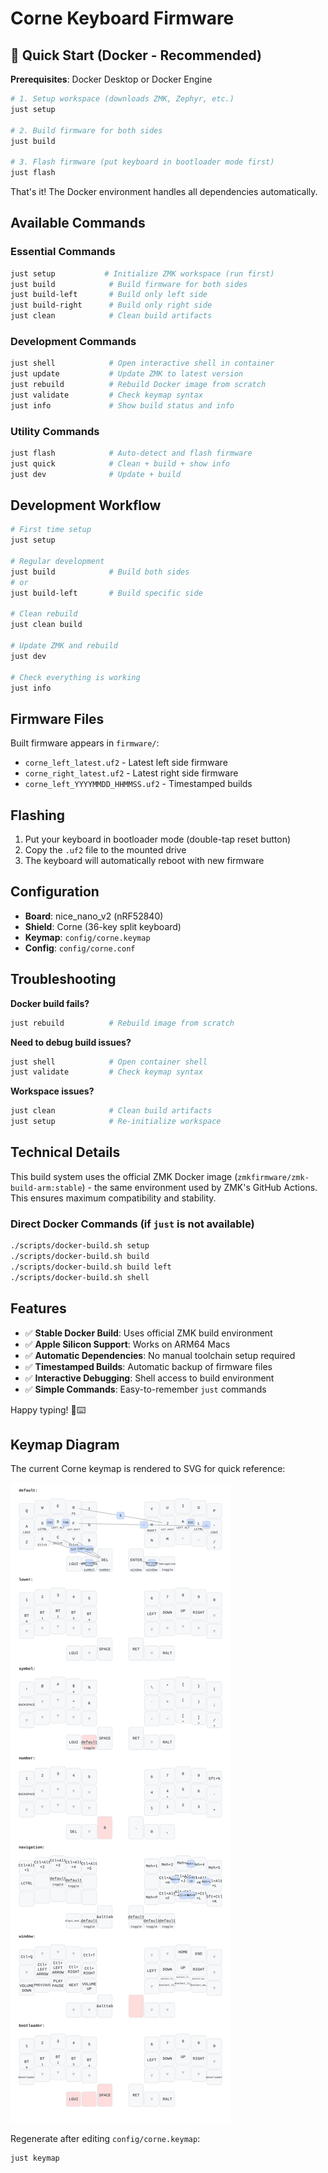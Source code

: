 # Corne Keyboard Firmware

## 🐳 Quick Start (Docker - Recommended)

**Prerequisites**: Docker Desktop or Docker Engine

```bash
# 1. Setup workspace (downloads ZMK, Zephyr, etc.)
just setup

# 2. Build firmware for both sides
just build

# 3. Flash firmware (put keyboard in bootloader mode first)
just flash
```

That's it! The Docker environment handles all dependencies automatically.

## Available Commands

### Essential Commands
```bash
just setup           # Initialize ZMK workspace (run first)
just build            # Build firmware for both sides
just build-left       # Build only left side
just build-right      # Build only right side
just clean            # Clean build artifacts
```

### Development Commands
```bash
just shell            # Open interactive shell in container
just update           # Update ZMK to latest version
just rebuild          # Rebuild Docker image from scratch
just validate         # Check keymap syntax
just info             # Show build status and info
```

### Utility Commands
```bash
just flash            # Auto-detect and flash firmware
just quick            # Clean + build + show info
just dev              # Update + build
```

## Development Workflow

```bash
# First time setup
just setup

# Regular development
just build            # Build both sides
# or
just build-left       # Build specific side

# Clean rebuild
just clean build

# Update ZMK and rebuild
just dev

# Check everything is working
just info
```

## Firmware Files

Built firmware appears in `firmware/`:
- `corne_left_latest.uf2` - Latest left side firmware
- `corne_right_latest.uf2` - Latest right side firmware
- `corne_left_YYYYMMDD_HHMMSS.uf2` - Timestamped builds

## Flashing

1. Put your keyboard in bootloader mode (double-tap reset button)
2. Copy the `.uf2` file to the mounted drive
3. The keyboard will automatically reboot with new firmware

## Configuration

- **Board**: nice_nano_v2 (nRF52840)
- **Shield**: Corne (36-key split keyboard)
- **Keymap**: `config/corne.keymap`
- **Config**: `config/corne.conf`

## Troubleshooting

**Docker build fails?**
```bash
just rebuild          # Rebuild image from scratch
```

**Need to debug build issues?**
```bash
just shell            # Open container shell
just validate         # Check keymap syntax
```

**Workspace issues?**
```bash
just clean            # Clean build artifacts
just setup            # Re-initialize workspace
```

## Technical Details

This build system uses the official ZMK Docker image (`zmkfirmware/zmk-build-arm:stable`) - the same environment used by ZMK's GitHub Actions. This ensures maximum compatibility and stability.

### Direct Docker Commands (if `just` is not available)
```bash
./scripts/docker-build.sh setup
./scripts/docker-build.sh build
./scripts/docker-build.sh build left
./scripts/docker-build.sh shell
```

## Features

- ✅ **Stable Docker Build**: Uses official ZMK build environment
- ✅ **Apple Silicon Support**: Works on ARM64 Macs
- ✅ **Automatic Dependencies**: No manual toolchain setup required
- ✅ **Timestamped Builds**: Automatic backup of firmware files
- ✅ **Interactive Debugging**: Shell access to build environment
- ✅ **Simple Commands**: Easy-to-remember `just` commands

Happy typing! 🎹⌨️

## Keymap Diagram

The current Corne keymap is rendered to SVG for quick reference:

![Corne Keymap](assets/corne_keymap.svg)

Regenerate after editing `config/corne.keymap`:

```bash
just keymap
```
